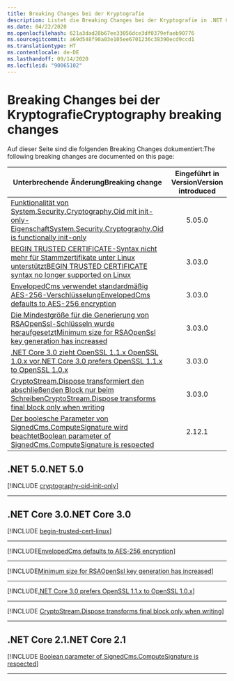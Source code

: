 ```yaml
---
title: Breaking Changes bei der Kryptografie
description: Listet die Breaking Changes bei der Kryptografie in .NET Core auf.
ms.date: 04/22/2020
ms.openlocfilehash: 621a3dad28b67ee33056dce3df0379efaeb90776
ms.sourcegitcommit: a69d548f90a03e105ee6701236c38390ecd9ccd1
ms.translationtype: HT
ms.contentlocale: de-DE
ms.lasthandoff: 09/14/2020
ms.locfileid: "90065102"
---
```

# <a name="cryptography-breaking-changes"></a><span data-ttu-id="82312-103">Breaking Changes bei der Kryptografie</span><span class="sxs-lookup"><span data-stu-id="82312-103">Cryptography breaking changes</span></span>

<span data-ttu-id="82312-104">Auf dieser Seite sind die folgenden Breaking Changes dokumentiert:</span><span class="sxs-lookup"><span data-stu-id="82312-104">The following breaking changes are documented on this page:</span></span>

| <span data-ttu-id="82312-105">Unterbrechende Änderung</span><span class="sxs-lookup"><span data-stu-id="82312-105">Breaking change</span></span> | <span data-ttu-id="82312-106">Eingeführt in Version</span><span class="sxs-lookup"><span data-stu-id="82312-106">Version introduced</span></span> |
| - | :-: |
| [<span data-ttu-id="82312-107">Funktionalität von System.Security.Cryptography.Oid mit init-only-Eigenschaft</span><span class="sxs-lookup"><span data-stu-id="82312-107">System.Security.Cryptography.Oid is functionally init-only</span></span>](#systemsecuritycryptographyoid-is-functionally-init-only) | <span data-ttu-id="82312-108">5.0</span><span class="sxs-lookup"><span data-stu-id="82312-108">5.0</span></span> |
| [<span data-ttu-id="82312-109">BEGIN TRUSTED CERTIFICATE-Syntax nicht mehr für Stammzertifikate unter Linux unterstützt</span><span class="sxs-lookup"><span data-stu-id="82312-109">BEGIN TRUSTED CERTIFICATE syntax no longer supported on Linux</span></span>](#begin-trusted-certificate-syntax-no-longer-supported-for-root-certificates-on-linux) | <span data-ttu-id="82312-110">3.0</span><span class="sxs-lookup"><span data-stu-id="82312-110">3.0</span></span> |
| [<span data-ttu-id="82312-111">EnvelopedCms verwendet standardmäßig AES-256-Verschlüsselung</span><span class="sxs-lookup"><span data-stu-id="82312-111">EnvelopedCms defaults to AES-256 encryption</span></span>](#envelopedcms-defaults-to-aes-256-encryption) | <span data-ttu-id="82312-112">3.0</span><span class="sxs-lookup"><span data-stu-id="82312-112">3.0</span></span> |
| [<span data-ttu-id="82312-113">Die Mindestgröße für die Generierung von RSAOpenSsl-Schlüsseln wurde heraufgesetzt</span><span class="sxs-lookup"><span data-stu-id="82312-113">Minimum size for RSAOpenSsl key generation has increased</span></span>](#minimum-size-for-rsaopenssl-key-generation-has-increased) | <span data-ttu-id="82312-114">3.0</span><span class="sxs-lookup"><span data-stu-id="82312-114">3.0</span></span> |
| [<span data-ttu-id="82312-115">.NET Core 3.0 zieht OpenSSL 1.1.x OpenSSL 1.0.x vor</span><span class="sxs-lookup"><span data-stu-id="82312-115">.NET Core 3.0 prefers OpenSSL 1.1.x to OpenSSL 1.0.x</span></span>](#net-core-30-prefers-openssl-11x-to-openssl-10x) | <span data-ttu-id="82312-116">3.0</span><span class="sxs-lookup"><span data-stu-id="82312-116">3.0</span></span> |
| [<span data-ttu-id="82312-117">CryptoStream.Dispose transformiert den abschließenden Block nur beim Schreiben</span><span class="sxs-lookup"><span data-stu-id="82312-117">CryptoStream.Dispose transforms final block only when writing</span></span>](#cryptostreamdispose-transforms-final-block-only-when-writing) | <span data-ttu-id="82312-118">3.0</span><span class="sxs-lookup"><span data-stu-id="82312-118">3.0</span></span> |
| [<span data-ttu-id="82312-119">Der boolesche Parameter von SignedCms.ComputeSignature wird beachtet</span><span class="sxs-lookup"><span data-stu-id="82312-119">Boolean parameter of SignedCms.ComputeSignature is respected</span></span>](#boolean-parameter-of-signedcmscomputesignature-is-respected) | <span data-ttu-id="82312-120">2.1</span><span class="sxs-lookup"><span data-stu-id="82312-120">2.1</span></span> |

## <a name="net-50"></a><span data-ttu-id="82312-121">.NET 5.0</span><span class="sxs-lookup"><span data-stu-id="82312-121">.NET 5.0</span></span>

[!INCLUDE [cryptography-oid-init-only](../../../includes/core-changes/cryptography/5.0/cryptography-oid-init-only.md)]

***

## <a name="net-core-30"></a><span data-ttu-id="82312-122">.NET Core 3.0</span><span class="sxs-lookup"><span data-stu-id="82312-122">.NET Core 3.0</span></span>

[!INCLUDE [begin-trusted-cert-linux](~/includes/core-changes/cryptography/3.0/begin-trusted-cert-linux.md)]

***

[!INCLUDE[EnvelopedCms defaults to AES-256 encryption](~/includes/core-changes/cryptography/3.0/envelopedcms-defaults-to-aes256.md)]

***

[!INCLUDE[Minimum size for RSAOpenSsl key generation has increased](~/includes/core-changes/cryptography/3.0/minimum-rsaopenssl-key-size-change.md)]

***

[!INCLUDE[.NET Core 3.0 prefers OpenSSL 1.1.x to OpenSSL 1.0.x](~/includes/core-changes/cryptography/3.0/net-core-3-0-prefers-openssl-1-1-x.md)]

***

[!INCLUDE [CryptoStream.Dispose transforms final block only when writing](~/includes/core-changes/cryptography/3.0/cryptography-cryptostream-dispose-final-block-write.md)]

***

## <a name="net-core-21"></a><span data-ttu-id="82312-123">.NET Core 2.1</span><span class="sxs-lookup"><span data-stu-id="82312-123">.NET Core 2.1</span></span>

[!INCLUDE [Boolean parameter of SignedCms.ComputeSignature is respected](~/includes/core-changes/cryptography/2.1/compute-signature-silent-parameter.md)]

***
